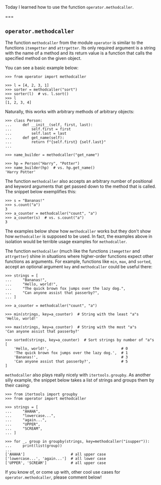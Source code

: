 Today I learned how to use the function `operator.methodcaller`.

===


## `operator.methodcaller`

The function `methodcaller` from the module `operator` is similar to the functions `itemgetter` and `attrgetter`.
Its only required argument is a string with the name of a method and its return value is a function that calls the specified method on the given object.

You can see a basic example below:

```pycon
>>> from operator import methodcaller

>>> l = [4, 2, 3, 1]
>>> sorter = methodcaller("sort")
>>> sorter(l)  # vs. l.sort()
>>> l
[1, 2, 3, 4]
```

Naturally, this works with arbitrary methods of arbitrary objects:

```pycon
>>> class Person:
...     def __init__(self, first, last):
...         self.first = first
...         self.last = last
...     def get_name(self):
...         return f"{self.first} {self.last}"
...

>>> name_builder = methodcaller("get_name")

>>> hp = Person("Harry", "Potter")
>>> name_builder(hp)  # vs. hp.get_name()
'Harry Potter'
```

The function `methodcaller` also accepts an arbitrary number of positional and keyword arguments that get passed down to the method that is called.
The snippet below exemplifies this:

```pycon
>>> s = "Bananas!"
>>> s.count("a")
3
>>> a_counter = methodcaller("count", "a")
>>> a_counter(s)  # vs. s.count("a")
3
```

The examples below show how `methodcaller` works but they don't show how `methodcaller` is supposed to be used.
In fact, the examples above in isolation would be terrible usage examples for `methodcaller`.

The function `methodcaller` (much like the functions `itemgetter` and `attrgetter`) shine in situations where higher-order functions expect other functions as arguments.
For example, functions like `min`, `max`, and `sorted`, accept an optional argument `key` and `methodcaller` could be useful there:

```pycon
>>> strings = [
...     "Bananas!",
...     "Hello, world!",
...     "The quick brown fox jumps over the lazy dog.",
...     "Can anyone assist that passerby?",
... ]

>>> a_counter = methodcaller("count", "a")

>>> min(strings, key=a_counter)  # String with the least "a"s
'Hello, world!'

>>> max(strings, key=a_counter)  # String with the most "a"s
'Can anyone assist that passerby?'

>>> sorted(strings, key=a_counter)  # Sort strings by number of "a"s
[
    'Hello, world!',                                 # 0
    'The quick brown fox jumps over the lazy dog.',  # 1
    'Bananas!',                                      # 3
    'Can anyone assist that passerby?',              # 5
]
```

`methodcaller` also plays really nicely with `itertools.groupby`.
As another silly example, the snippet below takes a list of strings and groups them by their casing:

```pycon
>>> from itertools import groupby
>>> from operator import methodcaller

>>> strings = [
...     "AHAHA",
...     "lowercase...",
...     "again...",
...     "UPPER",
...     "SCREAM",
... ]

>>> for _, group in groupby(strings, key=methodcaller("isupper")):
...     print(list(group))
...
['AHAHA']                     # all upper case
['lowercase...', 'again...']  # all lower case
['UPPER', 'SCREAM']           # all upper case
```

If you know of, or come up with, other cool use cases for `operator.methodcaller`, please comment below!

